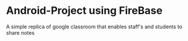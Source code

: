 # Android-Project using FireBase
A simple replica of google classroom that enables staff's and students to share notes  
